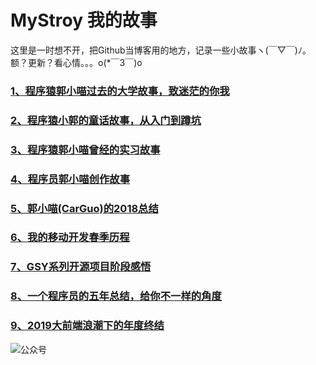 # MyStroy 我的故事

这里是一时想不开，把Github当博客用的地方，记录一些小故事ヽ(￣▽￣)ﾉ。额？更新？看心情。。。o(*￣3￣)o 



### [1、程序猿郭小喵过去的大学故事，致迷茫的你我](https://juejin.im/post/583100942f301e005967982d)
### [2、程序猿小郭的童话故事，从入门到蹲坑](https://juejin.im/post/582e94410ce463006cf140d1)
### [3、程序猿郭小喵曾经的实习故事](https://juejin.im/post/583925e1ac502e006c137701)
### [4、程序员郭小喵创作故事](https://www.jianshu.com/p/ce35ceab3202)
### [5、郭小喵(CarGuo)的2018总结](https://juejin.im/post/5c38b653e51d4551b5092325)
### [6、我的移动开发春季历程](https://juejin.im/post/5c78992ee51d457139118396)
### [7、GSY系列开源项目阶段感悟](https://juejin.im/post/5cd6a8ba51882568d06293b4)
### [8、一个程序员的五年总结，给你不一样的角度](https://juejin.im/post/5d3d8817518825348962e6c7)
### [9、2019大前端浪潮下的年度终结](https://juejin.im/post/5df701b751882512290f25f2)

![公众号](http://img.cdn.guoshuyu.cn/WeChat-Code)
